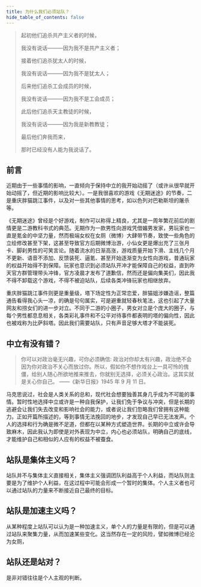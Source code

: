 ```yaml
---
title: 为什么我们必须站队？
hide_table_of_contents: false
---
```


> 起初他们追杀共产主义者的时候，
>
> 我没有说话———因为我不是共产主义者；
>
> 接着他们追杀犹太人的时候，
>
> 我没有说话———因为我不是犹太人；
>
> 后来他们追杀工会成员的时候，
>
> 我没有说话———因为我不是工会成员；
>
> 此后他们追杀天主教徒的时候，
>
> 我没有说话———因为我是新教教徒；
>
> 最后他们奔我而来，
>
> 那时已经没有人能为我说话了。

## 前言

近期由于一些事情的影响，一直倾向于保持中立的我开始动摇了（或许从很早就开始动摇了，但近期的影响比较大）。一是我很喜欢的游戏《无期迷途》的节奏，二是重庆胖猫跳江事件，以及对一些其他事情的思考，如以色列对巴勒斯坦的屠杀等。

《无期迷途》曾经是个好游戏，制作可以称得上精良，尤其是一周年繁花前后的剧情更是二游教科书式的典范。无期作为一款男性向游戏凭借媚男发家，男玩家也一直是氪金的中坚力量，然而极端女权在女厕（微博）大肆带节奏，致使一些角色的立绘修改甚至下架，这甚至导致官方后期微博治游，小仙女更是爆出充了三张月卡、脚刹男性的可笑言论。随着流水的日渐高涨，游戏质量开始下滑、主线几个月不更新、语音不添加、反馈装死、逼氪、甚至开始逐渐变为女性向游戏，普通玩家的权益开始得不到保障。玩家也意识到必须站队开冲才能保障自己的权益，直到昨天官方群管理带头冲锋，官方凌晨才发布了道歉信，然而还是偏向集美们，因此我不得不卸载这个游戏，不得不被迫站队，后续各类冲锋玩家也相继放弃。

重庆胖猫跳江事件则更是重量级，塔下场定性为正常恋爱，胖猫姐涉嫌造谣，整篇通告看得我心头一凉，的确是句句属实，可是避重就轻春秋笔法，这也引起了大量网友和捞女们的进一步对立。不同于二游的小圈子，男女对立是个庞大的圈子，与每个男性都息息相关，各类彩礼事件和不公平对待事件都表明的塔的偏向性，因此也被戏称为比萨斜塔。因此我们需要站队，只有声音足够大塔才不能装死。

##  中立有没有错？

> 你可以对政治毫无兴趣，可你必须确信: 政治对你却太有兴趣，政治绝不会因为你对政治不关心而放过你。所以，假如你不想作戏台上一具可怜的傀僵，给别人随心所欲地推来推去，你就别无选择，必须关心政治。这其实就是关心你自己。 ——《新华日报》1945 年 9 月 11 日。

马克思说过，社会是人类关系的总和，现代社会想要独善其身几乎成为不可能的事情。暂时性地选择中立或许是一种自我保护，让我们免于争议与冲突，但是长期的逃避会让我们失去改变和影响社会的能力，或者说让我们忽略我们曾拥有这种能力。正如开篇所描述的，等到事情无法挽回的地步，才发现自己早已无法发声。个人的选择和行为确是微不足道，但都在以某种方式塑造世界。长期的中立或许会导致麻木，因此我认为即使是对外表现为中立，内心也必须站队，明确自己的底线，才能维护自己和相似的人应有的权益不被蚕食。

## 站队是集体主义吗？

站队并不与集体主义直接相关，集体主义强调团队利益高于个人利益，而站队则主要是为了维护个人利益，在这过程中可能会形成一个暂时的集体。个人主义者也可以通过站队的力量来不断接近自己最终的目标。

## 站队是加速主义吗？

从某种程度上站队可以认为是一种加速主义，单个人的力量是有限的，但是可以通过站队来聚集力量，从而加速某些变化。这当然存在一定的风险，譬如微博已经沦为女厕，

## 站队还是站对？

是非对错往往是个人主观的判断。
